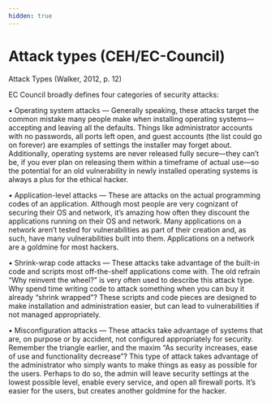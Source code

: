 ```yaml
---
hidden: true
---
```


# Attack types (CEH/EC-Council)

Attack Types (Walker, 2012, p. 12)

EC Council broadly defines four categories of security attacks:

• Operating system attacks — Generally speaking, these attacks target the common mistake many people make when installing operating systems—accepting and leaving all the defaults. Things like administrator accounts with no passwords, all ports left open, and guest accounts (the list could go on forever) are examples of settings the installer may forget about. Additionally, operating systems are never released fully secure—they can’t be, if you ever plan on releasing them within a timeframe of actual use—so the potential for an old vulnerability in newly installed operating systems is always a plus for the ethical hacker.

• Application-level attacks — These are attacks on the actual programming codes of an application. Although most people are very cognizant of securing their OS and network, it’s amazing how often they discount the applications running on their OS and network. Many applications on a network aren’t tested for vulnerabilities as part of their creation and, as such, have many vulnerabilities built into them. Applications on a network are a goldmine for most hackers.

• Shrink-wrap code attacks — These attacks take advantage of the built-in code and scripts most off-the-shelf applications come with. The old refrain “Why reinvent the wheel?” is very often used to describe this attack type. Why spend time writing code to attack something when you can buy it already “shrink wrapped”? These scripts and code pieces are designed to make installation and administration easier, but can lead to vulnerabilities if not managed appropriately.

• Misconfiguration attacks — These attacks take advantage of systems that are, on purpose or by accident, not configured appropriately for security. Remember the triangle earlier, and the maxim “As security increases, ease of use and functionality decrease”? This type of attack takes advantage of the administrator who simply wants to make things as easy as possible for the users. Perhaps to do so, the admin will leave security settings at the lowest possible level, enable every service, and open all firewall ports. It’s easier for the users, but creates another goldmine for the hacker.
